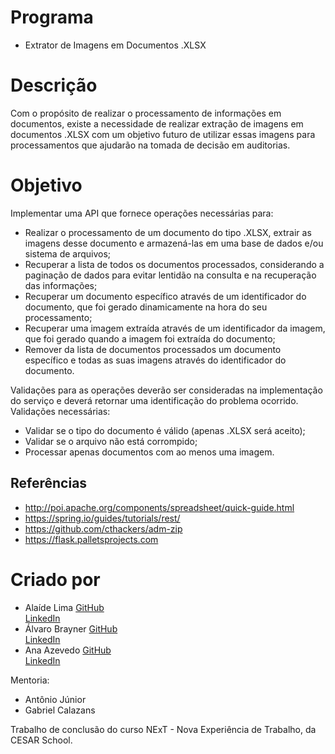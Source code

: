 # Programa
- Extrator de Imagens em Documentos .XLSX

# Descrição
Com o propósito de realizar o processamento de informações em documentos, existe a necessidade de realizar extração de imagens em documentos .XLSX com um objetivo futuro de utilizar essas imagens para processamentos que ajudarão na tomada de decisão em auditorias.

# Objetivo
Implementar uma API que fornece operações necessárias para:

- Realizar o processamento de um documento do tipo .XLSX, extrair as imagens desse documento e armazená-las em uma base de dados e/ou sistema de arquivos;
- Recuperar a lista de todos os documentos processados, considerando a paginação de dados para evitar lentidão na consulta e na recuperação das informações;
- Recuperar um documento específico através de um identificador do documento, que foi gerado dinamicamente na hora do seu processamento;
- Recuperar uma imagem extraída através de um identificador da imagem, que foi gerado quando a imagem foi extraída do documento;
- Remover da lista de documentos processados um documento específico e todas as suas imagens através do identificador do documento.

Validações para as operações deverão ser consideradas na implementação do serviço e deverá retornar uma identificação do problema ocorrido. Validações necessárias: 

- Validar se o tipo do documento é válido (apenas .XLSX será aceito);
- Validar se o arquivo não está corrompido;
- Processar apenas documentos com ao menos uma imagem.

## Referências
- http://poi.apache.org/components/spreadsheet/quick-guide.html 
- https://spring.io/guides/tutorials/rest/ 
- https://github.com/cthackers/adm-zip 
- https://flask.palletsprojects.com

# Criado por
- Alaíde Lima
[GitHub](https://github.com/AlaideLima) <div>
[LinkedIn](https://www.linkedin.com/in/alaide-lima-706b51200/)
- Álvaro Brayner
[GitHub](https://github.com/alvarobrayner) <div>
[LinkedIn](https://www.linkedin.com/in/alvarobrayner/)
- Ana Azevedo
[GitHub](https://github.com/anaazevedoferreira) <div>
[LinkedIn](https://www.linkedin.com/in/ana-azevedo-arquiteta/)

Mentoria:
- Antônio Júnior
- Gabriel Calazans

Trabalho de conclusão do curso NExT - Nova Experiência de Trabalho, da CESAR School.